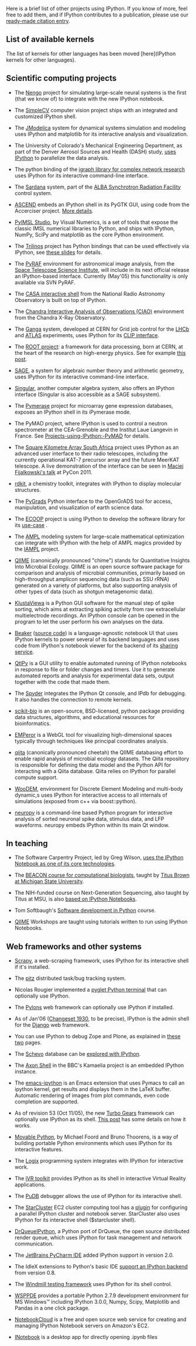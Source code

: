 Here is a brief list of other projects using IPython. If you know of
more, feel free to add them, and if IPython contributes to a
publication, please use our [ready-made citation
entry](http://ipython.org/citing.html).


List of available kernels
-------------------------

The list of kernels for other languages has been moved [here](IPython kernels for other languages).

Scientific computing projects
-----------------------------

-   The
    [Nengo](http://nengo.ca/docs/html/advanced/ipython_notebook.html)
    project for simulating large-scale neural systems is the first (that
    we know of) to integrate with the new IPython notebook.

-   The [SimpleCV](http://www.simplecv.org) computer vision project
    ships with an integrated and customized IPython shell.

-   The [JModelica](http://www.jmodelica.org) system for dynamical
    systems simulation and modeling uses IPython and matplotlib for its
    interactive analysis and visualization.

-   The University of Colorado's Mechanical Engineering Department, as
    part of the Denver Aerosol Sources and Health (DASH) study, [uses
    IPython](http://www.microsoft.com/casestudies/Case_Study_Detail.aspx?CaseStudyID=4000007661)
    to parallelize the data analysis.

-   The python binding of the [igraph library for complex network
    research](http://igraph.sourceforge.net) uses IPython for its
    interactive command-line interface.

-   The [Sardana](http://www.sardana-controls.org) system, part of the
    [ALBA Synchrotron Radiation Facility](http://www.cells.es/) control
    system.

-   [ASCEND](http://ascend.cheme.cmu.edu/) embeds an IPython shell in
    its PyGTK GUI, using code from the Accerciser project. [More
    details](http://ascendwiki.cheme.cmu.edu/Python_console_support).

-   [PyIMSL
    Studio](http://www.vni.com/products/imsl/pyimslstudio/overview.php),
    by Visual Numerics, is a set of tools that expose the classic IMSL
    numerical libraries to Python, and ships with IPython, NumPy, SciPy
    and matplotlib as the core Python environment.

-   The [Trilinos](http://trilinos.sandia.gov) project has Python
    bindings that can be used effectively via IPython, see [these
    slides](http://ipython.scipy.org/talks/Trilinos-IPython.pdf) for
    details.

-   The [PyRAF](http://www.stsci.edu/resources/software_hardware/pyraf)
    environment for astronomical image analysis, from the [Space
    Telescope Science Institute](http://www.stsci.edu/), will include in
    its next official release an IPython-based interface. Currently
    (May'05) this functionality is only available via SVN PyRAF.

-   The [CASA interactive shell](http://casa.nrao.edu/demo1.shtml) from
    the National Radio Astronomy Observatory is built on top of IPython.

-   The [Chandra Interactive Analysis of Observations
    (CIAO)](http://cxc.harvard.edu/ciao) environment from the Chandra
    X-Ray Observatory.

-   The [Ganga](http://ganga.web.cern.ch/ganga) system, developed at
    CERN for Grid job control for the
    [LHCb](http://lhcb.web.cern.ch/lhcb) and
    [ATLAS](http://atlas.web.cern.ch/Atlas/index.html) experiments, uses
    IPython for its [CLIP
    interface](http://ganga.web.cern.ch/ganga/user/v4/CLIP).

-   The [ROOT
    project](http://root.cern.ch/drupal/content/discovering-root): a
    framework for data processing, born at CERN, at the heart of the
    research on high-energy physics. See for example [this
    post](http://root.cern.ch/drupal/content/ipython-notebooks-and-root-0).

-   [SAGE](http://www.sagemath.org/), a system for algebraic number
    theory and arithmetic geometry, uses IPython for its interactive
    command-line interface.

-   [Singular](http://www.singular.uni-kl.de/), another computer algebra
    system, also offers an IPython interface (Singular is also
    accessible as a SAGE subsystem).

-   The [Pymerase](http://pymerase.sourceforge.net/) project for
    microarray gene expression databases, exposes an IPython shell in
    its iPymerase mode.

-   The PyMAD project, where IPython is used to control a neutron
    spectrometer at the CEA-Grenoble and the Institut Laue Langevin in
    France. See <Projects-using-IPython:-PyMAD> for details.

-   The [Square Kilometre Array South Africa](http://www.ska.ac.za)
    project uses IPython as an advanced user interface to their radio
    telescopes, including the currently operational KAT-7 precursor
    array and the future MeerKAT telescope. A live demonstration of the
    interface can be seen in [Maciej Fijalkowski's
    talk](http://pycon.blip.tv/file/4881233) at PyCon 2011.

-   [rdkit](http://code.google.com/p/rdkit/wiki/IPythonIntegration), a
    chemistry toolkit, integrates with IPython to display molecular
    structures.

-   The
    [PyGrads](http://opengrads.org/wiki/index.php?title=Python_Interface_to_GrADS)
    Python interface to the OpenGrADS tool for access, manipulation, and
    visualization of earth science data.

-   The [ECOOP](http://tw.rpi.edu/web/project/ECOOP) project is using
    IPython to develop the software library for its
    [use-case](http://tw.rpi.edu/web/doc/ICES_2012) .

-   The [AMPL](http://www.ampl.com/) modeling system for large-scale
    mathematical optimization can integrate with IPython with the help
    of AMPL magics provided by the
    [IAMPL](https://github.com/vitaut/iampl) project.

-   [QIIME](http://www.qiime.org) (canonically pronounced "chime")
    stands for Quantitative Insights Into Microbial Ecology. QIIME is an
    open source software package for comparison and analysis of
    microbial communities, primarily based on high-throughput amplicon
    sequencing data (such as SSU rRNA) generated on a variety of
    platforms, but also supporting analysis of other types of data (such
    as shotgun metagenomic data).

-   [KlustaViewa](https://github.com/klusta-team/klustaviewa) is a
    Python GUI software for the manual step of spike sorting, which aims
    at extracting spiking activity from raw extracellular multielectrode
    recordings. An IPython console can be opened in the program to let
    the user perform his own analyses on the data.

-   [Beaker](http://beakernotebook.com/) ([source code](https://github.com/twosigma/beaker-notebook))
    is a language-agnostic notebook UI that uses IPython kernels to power 
    several of its backend languages and uses code from IPython's notebook
    viewer for the backend of its [sharing service](http://sharing.beakernotebook.com/gist/anonymous/11152408).

-   [QtIPy](http://github.com/mfitzp/qtipy) is a GUI utility to enable
    automated running of IPython notebooks in response to file or folder
    changes and timers. Use it to generate automated reports and analysis
    for experimental data sets, output together with the code that made them.

-   The [Spyder](https://code.google.com/p/spyderlib/) integrates the
    IPython Qt console, and IPdb for debugging. It also handles the connection
    to remote kernels.

-   [scikit-bio](http://scikit-bio.org) is an open-source, BSD-licensed,
    python package providing data structures, algorithms, and educational
    resources for bioinformatics. 

-   [EMPeror](http://emperor.colorado.edu) is a WebGL tool for visualizing
    high-dimensional spaces typically through techniques like principal
    coordinates analysis. 

-   [qiita](https://github.com/biocore/qiita/) (canonically pronounced cheetah)
    the QIIME databasing effort to enable rapid analysis of microbial ecology
    datasets. The Qiita repository is responsible for defining the data
    model and the Python API for interacting with a Qiita database. Qiita
    relies on IPython for parallel compute support.

-   [WooDEM](http://woodem.eu), environment for Discrete Element Modeling
    and multi-body dynamic,s uses IPython for interactive access to all
    internals of simulations (exposed from c++ via boost::python).

-   [neuropy](http://neuropy.github.io) is a command-line based Python program
    for interactive analysis of sorted neuronal spike data, stimulus data, and
    LFP waveforms. neuropy embeds IPython within its main Qt window.

In teaching
-----------

-   The Software Carpentry Project, led by Greg Wilson, [uses the
    IPython Notebook as one of its core
    technologies](http://software-carpentry.org/blog/2013/03/using-notebook-as-a-teaching-tool.html).

-   The [BEACON course for computational
    biologists](http://ged.msu.edu/angus/beacon-2012/), taught by [Titus
    Brown at Michigan State University](http://ged.msu.edu/).

-   The NIH-funded course on Next-Generation Sequencing, also taught by
    Titus at MSU, is also [based on IPython
    Notebooks](https://github.com/ngs-docs/ngs-notebooks).

-   Tom Softbaugh's [Software development in
    Python](http://www.softbaugh.com/courses/python1/) course.

-   [QIIME](http://www.qiime.org) Workshops are taught using tutorials
    written to run using IPython Notebooks.

Web frameworks and other systems
--------------------------------

-   [Scrapy](http://readthedocs.org/docs/scrapy/en/latest/topics/shell.html),
    a web-scraping framework, uses IPython for its interactive shell if
    it's installed.

-   The [pitz](http://pitz.tplus1.com/) distributed task/bug tracking
    system.

-   Nicolas Rougier implemented a [pyglet Python
    terminal](http://www.loria.fr/~rougier/pyglet-terminal.html) that
    can optionally use IPython.

-   The [Pylons](http://pylonshq.com/) web framework can optionally use
    IPython if installed.

-   As of Jan'06 ([Changeset
    1930](http://code.djangoproject.com/changeset/1930), to be precise),
    IPython is the admin shell for the
    [Django](http://www.djangoproject.com/) web framework.

-   You can use IPython to debug Zope and Plone, as explained in
    [these](http://michaelthornhill.blogspot.com/2005/08/team-development-with-plone-zope-zeo.html)
    [two](http://michaelthornhill.blogspot.com/2005/09/how-to-debug-zopeplone-with-ide.html)
    pages.

-   The [Schevo](http://schevo.org/) database can be [explored with
    IPython](http://orbtech.com/blog/schevo/got-ipython).

-   The [Axon Shell](http://kamaelia.sourceforge.net/AxonShell.html) in
    the BBC's Kamaelia project is an embedded IPython instance.

-   The [emacs-ipython](https://github.com/burakbayramli/emacs-ipython) is an 
    Emacs extension that uses Pymacs to call an ipython kernel, get results and displays 
    them in the LaTeX buffer. Automatic rendering of images from plot commands, 
    even code completion are supported. 

-   As of revision 53 (Oct 11/05), the new [Turbo
    Gears](http://www.turbogears.org/) framework can optionally use
    IPython as its shell. [This
    post](http://www.twistedrails.org/blog/2005/11/13/editing-modelpy-from-ipython-via-tg-admin-shell/)
    has some details on how it works.

-   [Movable Python](http://www.voidspace.org.uk/python/movpy), by
    Michael Foord and Bruno Thoorens, is a way of building portable
    Python environments which uses IPython for its interactive features.

-   The [Logix](http://livelogix.net/logix) programming system
    integrates with IPython for interactive work.

-   The [iVR toolkit](http://visualisation.tudelft.nl/Projects/iVR)
    provides IPython as its shell in interactive Virtual Reality
    applications.

-   The [PuDB](http://pypi.python.org/pypi/pudb) debugger allows the use
    of IPython for its interactive shell.

-   The [StarCluster](http://web.mit.edu/stardev/cluster) EC2 cluster
    computing tool has a
    [plugin](http://web.mit.edu/star/cluster/docs/latest/plugins/ipython.html)
    for configuring a parallel IPython cluster and notebook server.
    StarCluster also uses IPython for its interactive shell
    (\$starcluster shell).

-   [DrQueueIPython](https://ssl.drqueue.org/redmine/projects/drqueueipython),
    a Python port of DrQueue, the open source distributed render queue,
    which uses IPython for task management and network communication.

-   The [JetBrains PyCharm IDE](http://www.jetbrains.com/pycharm) added
    IPython support in version 2.0.

-   The IdleX extensions to Python's basic IDE [support an IPython
    backend](http://idlex.sourceforge.net/ipython.html) from version
    0.8.

-   The [Windmill testing framework](http://www.getwindmill.com/) uses
    IPython for its shell control.

-   [WSPPDE](https://github.com/cwsoft/WSPPDE#readme) provides a
    portable Python 2.7.9 development environment for MS Windows™
    including IPython 3.0.0, Numpy, Scipy, Matplotlib and Pandas in a
    one click package.

-   [NotebookCloud](https://notebookcloud.appspot.com) is a free and
    open source web service for creating and managing IPython Notebook
    servers on Amazon's EC2.

-   [INotebook](https://github.com/tartavull/INotebook) is a desktop app
    for directly opening .ipynb files
